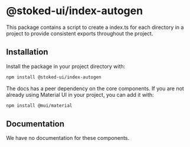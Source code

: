 # @stoked-ui/index-autogen

This package contains a script to create a index.ts for each directory in a project to provide consistent exports throughout the project.

## Installation

Install the package in your project directory with:

```bash
npm install @stoked-ui/index-autogen
```

The docs has a peer dependency on the core components.
If you are not already using Material UI in your project, you can add it with:

```bash
npm install @mui/material
```

## Documentation

We have no documentation for these components.
